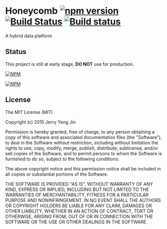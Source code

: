 Honeycomb [![npm version](https://badge.fury.io/js/honeycomb.svg)](http://badge.fury.io/js/honeycomb) [![Build Status](https://travis-ci.org/BeeHiveCloud/honeycomb.svg)](https://travis-ci.org/BeeHiveCloud/honeycomb) [![Build status](https://ci.appveyor.com/api/projects/status/7qaxyuns4xfal2ts?svg=true)](https://ci.appveyor.com/project/JerryYangJin/honeycomb)
=========

A hybrid data platform

Status
------
This project is still at early stage, **DO NOT** use for production.

[![NPM](https://nodei.co/npm/honeycomb.png?downloads=true&downloadRank=true)](https://nodei.co/npm/honeycomb/)

[![NPM](https://nodei.co/npm-dl/honeycomb.png?months=6&height=3)](https://nodei.co/npm/honeycomb/)

License
-------
The MIT License (MIT)

Copyright (c) 2015 Jerry Yang Jin

Permission is hereby granted, free of charge, to any person obtaining a copy
of this software and associated documentation files (the "Software"), to deal
in the Software without restriction, including without limitation the rights
to use, copy, modify, merge, publish, distribute, sublicense, and/or sell
copies of the Software, and to permit persons to whom the Software is
furnished to do so, subject to the following conditions:

The above copyright notice and this permission notice shall be included in all
copies or substantial portions of the Software.

THE SOFTWARE IS PROVIDED "AS IS", WITHOUT WARRANTY OF ANY KIND, EXPRESS OR
IMPLIED, INCLUDING BUT NOT LIMITED TO THE WARRANTIES OF MERCHANTABILITY,
FITNESS FOR A PARTICULAR PURPOSE AND NONINFRINGEMENT. IN NO EVENT SHALL THE
AUTHORS OR COPYRIGHT HOLDERS BE LIABLE FOR ANY CLAIM, DAMAGES OR OTHER
LIABILITY, WHETHER IN AN ACTION OF CONTRACT, TORT OR OTHERWISE, ARISING FROM,
OUT OF OR IN CONNECTION WITH THE SOFTWARE OR THE USE OR OTHER DEALINGS IN THE
SOFTWARE.
